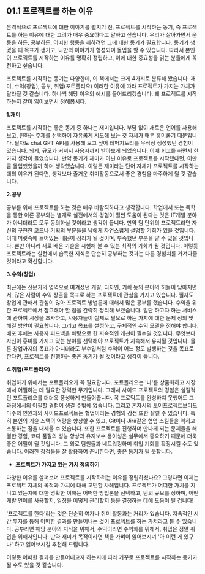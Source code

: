 ## 01.1 프로젝트를 하는 이유

본격적으로 프로젝트에 대한 이야기를 펼치기 전, 프로젝트를 시작하는 동기, 즉 프로젝트를 하는 이유에 대한 고려가 매우 중요하다고 말하고 싶습니다. 우리가 살아가면서 운동을 하든, 공부하든, 어떠한 행동을 취하려면 그에 대한 동기가 필요합니다. 동기가 생겼을 때 목표가 생기고, 나만의 이야기가 형성되며 몰입을 할 수 있습니다. 따라서 본인이 프로젝트를 시작하는 이유를 명확히 정립하고, 이에 대한 중요성을 읽는 분들에게 꼭 전하고 싶습니다.

프로젝트를 시작하는 동기는 다양한데, 이 책에서는 크게 4가지로 분류해 봤습니다. 재미, 수익(창업), 공부, 취업(포트폴리오) 이러한 이유에 따라 프로젝트가 가지는 가치가 달라질 것 같습니다. 하나씩 해당 이유의 예시를 들어드리겠습니다. 왜 프로젝트를 시작하는지 같이 읽어보면서 정해봅시다.

**1.재미**

프로젝트를 시작하는 좋은 동기 중 하나는 재미입니다. 부담 없이 새로운 언어를 사용해 보고, 원하는 주제를 선택하여 자유롭게 시도해 보는 것 자체가 매우 흥미롭기 때문입니다. 필자도 chat GPT API를 사용해 보고 싶어 레퍼지토리를 무작정 생성했던 경험이 있습니다. 되게, 규모가 커져서 사용자까지 받아보게 되었습니다. 이때 회고를 하면서 한 가지 생각이 들었습니다. 만약 동기가 재미가 아닌 이유로 프로젝트를 시작했다면, 이만큼 몰입했었을까 하며 생각했습니다. 이렇든 재미라는 단어 자체가 프로젝트를 시작하는 데의 이유가 된다면, 생각보다 즐거운 취미활동으로서 좋은 경험을 마주하게 될 것 같습니다.

**2.공부**

공부를 위해 프로젝트를 하는 것은 매우 바람직하다고 생각합니다. 학업에서 또는 독학을 통한 이론 공부와는 별개로 실전에서의 경험이 훨씬 도움이 된다는 것은 IT개발 분야가 아니더라도 모두 동의하실 것이라고 생각이 듭니다. 만약 팀 단위의 프로젝트라면 자신의 구현한 코드나 기획의 부분들을 남에게 자연스럽게 설명할 기회가 있을 것입니다. 이때 머릿속에 들어있는 내용이 정리가 될 것이며, 부족했던 부분을 알 수 있을 것입니다. 뿐만 아니라 새로 배운 기술을 시험해 볼 수 있는 최적의 기회가 될 것입니다. 이렇듯 프로젝트라는 실전에서 습득한 지식은 단순히 공부하는 것과는 다른 경험치를 가져다줄 것이라고 확신합니다.

**3.수익(창업)**

최근에는 전문가의 영역으로 여겨졌던 개발, 디자인, 기획 등의 분야의 허들이 낮아지면서, 많은 사람이 수익 창출을 목표로 하는 프로젝트에 관심을 가지고 있습니다. 필자도 창업에 관해서 관심이 많아 프로젝트 방법론에 대해서 많은 공부를 했습니다. 수익을 위한 프로젝트에서 참고해야 할 점을 간략히 정리해 보겠습니다. 일단 하고자 하는 서비스에 관하여 시장을 조사하고, 사용자들이 실제로 필요로 하는 가치에 대한 문제 정의 및 해결 방안이 필요합니다. 그리고 목표를 설정하고, 구체적인 수익 모델을 정해야 합니다. 배포 후에는 사용자 피드백을 바탕으로 한 지속적인 개선이 필수일 것입니다. 무엇보다 자신이 흥미를 가지고 있는 분야를 선택해야 프로젝트가 지속해서 유지될 것입니다. 물론 창업까지의 목표가 아니더라도 부수입처럼 수익이 어느 정도 발생하는 것을 목표로 한다면, 프로젝트를 진행하는 좋은 동기가 될 것이라고 생각이 듭니다.

**4.취업(포트폴리오)**

취업하기 위해서는 포트폴리오가 꼭 필요합니다. 포트폴리오는 '나'를 상품화하고 시장에서 어필하는 데 필요한 강력한 무기입니다. 그래서 사이드 프로젝트의 경험은 실질적인 포트폴리오를 더더욱 풍성하게 만들어줍니다. 꼭 프로덕트를 완성하지 못했어도 그 과정에서의 어필할 경험이 생길 수밖에 없습니다. 그리고 혼자서의 토이프로젝트보다도 다수의 인원과의 사이드프로젝트는 협업이라는 경험의 강점 또한 살릴 수 있습니다. 특히 본인의 기술 스택의 역량을 향상할 수 있고, Git이나 Jira같은 협업 스킬들을 익히고 소통하는 점을 내세울 수 있습니다. 또한 프로젝트를 진행하며 만나게 되는 문제들을 해결한 경험, 코디 품질의 성능 향상과 유지보수 용이성은 실무에서 중요하기 때문에 더욱 좋은 어필이 될 것입니다. 그 외로 팀원들과 네트워킹하며 취업 기회를 확장시킬 수도 있습니다. 이러한 장점들을 잘 활용하여 준비한다면, 좋은 동기가 될 듯합니다. 

- **프로젝트가 가지고 있는 가치 정의하기**

다양한 이유를 살펴보며 프로젝트를 시작하려는 이유를 정립하셨나요? 그렇다면 이제는 프로젝트 자체의 목적과 가치에 대해 고민할 차례입니다. 프로젝트가 어떠한 가치를 지니고 있는지에 대한 명확한 이해는 어떠한 방법론을 선택하고, 팀의 규모를 정하며, 어떤 개발 언어를 사용할지, 일정을 어떻게 관리할지 등을 결정하는 데에 도움이 될 겁니다!

'프로젝트를 한다'라는 것은 단순히 여가나 취미 활동과는 거리가 있습니다. 지속적인 시간 투자를 통해 어떠한 결과를 만들어내는 것이 프로젝트를 하는 가치라고 볼 수 있습니다. 공부라면 해당 분야의 지식을 위해서, 수익이라면 수익화를 위해서, 취업은 정말 취업을 위해서입니다. 만약 재미가 목적이라면 책을 가벼이 읽어보시며 '아 이런 게 있구나' 하고 읽어보시길 추천해 드립니다.

이렇듯 어떠한 결과를 만들어내고자 하는지에 따라 거꾸로 프로젝트를 시작하는 동기가 될 수도 있을 것 같습니다.
